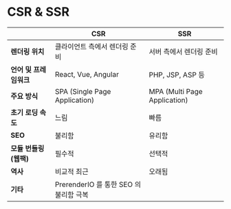# CSR & SSR

|                | CSR                           | SSR                          |
| -------------- | ----------------------------- | ---------------------------- |
| **렌더링 위치**     | 클라이언트 측에서 렌더링 준비              | 서버 측에서 렌더링 준비                |
| **언어 및 프레임워크** | React, Vue, Angular           | PHP, JSP, ASP 등              |
| **주요 방식**      | SPA (Single Page Application) | MPA (Multi Page Application) |
| **초기 로딩 속도**   | 느림                            | 빠름                           |
| **SEO**        | 불리함                           | 유리함                          |
| **모듈 번들링(웹팩)** | 필수적                           | 선택적                          |
| **역사**         | 비교적 최근                        | 오래됨                          |
| **기타**         | PrerenderIO 를 통한 SEO 의 불리함 극복 |                              |

